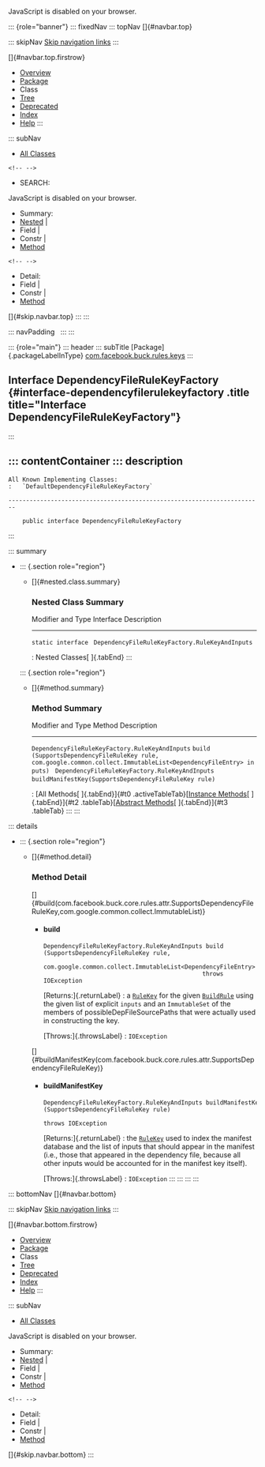 <div>

JavaScript is disabled on your browser.

</div>

::: {role="banner"}
::: fixedNav
::: topNav
[]{#navbar.top}

::: skipNav
[Skip navigation links](#skip.navbar.top "Skip navigation links")
:::

[]{#navbar.top.firstrow}

-   [Overview](../../../../../index.html)
-   [Package](package-summary.html)
-   Class
-   [Tree](package-tree.html)
-   [Deprecated](../../../../../deprecated-list.html)
-   [Index](../../../../../index-all.html)
-   [Help](../../../../../help-doc.html)
:::

::: subNav
-   [All Classes](../../../../../allclasses.html)

```{=html}
<!-- -->
```
-   SEARCH:

<div>

<div>

JavaScript is disabled on your browser.

</div>

</div>

<div>

-   Summary: 
-   [Nested](#nested.class.summary) \| 
-   Field \| 
-   Constr \| 
-   [Method](#method.summary)

```{=html}
<!-- -->
```
-   Detail: 
-   Field \| 
-   Constr \| 
-   [Method](#method.detail)

</div>

[]{#skip.navbar.top}
:::
:::

::: navPadding
 
:::
:::

::: {role="main"}
::: header
::: subTitle
[Package]{.packageLabelInType} [com.facebook.buck.rules.keys](package-summary.html)
:::

## Interface DependencyFileRuleKeyFactory {#interface-dependencyfilerulekeyfactory .title title="Interface DependencyFileRuleKeyFactory"}
:::

::: contentContainer
::: description
-   

    All Known Implementing Classes:
    :   `DefaultDependencyFileRuleKeyFactory`

    ------------------------------------------------------------------------

        public interface DependencyFileRuleKeyFactory
:::

::: summary
-   ::: {.section role="region"}
    -   []{#nested.class.summary}

        ### Nested Class Summary

          Modifier and Type     Interface                                         Description
          --------------------- ------------------------------------------------- -------------
          `static interface `   `DependencyFileRuleKeyFactory.RuleKeyAndInputs`    

          : Nested Classes[ ]{.tabEnd}
    :::

    ::: {.section role="region"}
    -   []{#method.summary}

        ### Method Summary

          Modifier and Type                                 Method                                                                                                                  Description
          ------------------------------------------------- ----------------------------------------------------------------------------------------------------------------------- -------------
          `DependencyFileRuleKeyFactory.RuleKeyAndInputs`   `build​(SupportsDependencyFileRuleKey rule,      com.google.common.collect.ImmutableList<DependencyFileEntry> inputs)`    
          `DependencyFileRuleKeyFactory.RuleKeyAndInputs`   `buildManifestKey​(SupportsDependencyFileRuleKey rule)`                                                                   

          : [All Methods[ ]{.tabEnd}]{#t0 .activeTableTab}[[Instance
          Methods](javascript:show(2);)[ ]{.tabEnd}]{#t2
          .tableTab}[[Abstract
          Methods](javascript:show(4);)[ ]{.tabEnd}]{#t3 .tableTab}
    :::
:::

::: details
-   ::: {.section role="region"}
    -   []{#method.detail}

        ### Method Detail

        []{#build(com.facebook.buck.core.rules.attr.SupportsDependencyFileRuleKey,com.google.common.collect.ImmutableList)}

        -   #### build

            ``` methodSignature
            DependencyFileRuleKeyFactory.RuleKeyAndInputs build​(SupportsDependencyFileRuleKey rule,
                                                                com.google.common.collect.ImmutableList<DependencyFileEntry> inputs)
                                                         throws IOException
            ```

            [Returns:]{.returnLabel}
            :   a
                [`RuleKey`](../../core/rulekey/RuleKey.html "class in com.facebook.buck.core.rulekey")
                for the given
                [`BuildRule`](../../core/rules/BuildRule.html "interface in com.facebook.buck.core.rules")
                using the given list of explicit `inputs` and an
                `ImmutableSet` of the members of
                possibleDepFileSourcePaths that were actually used in
                constructing the key.

            [Throws:]{.throwsLabel}
            :   `IOException`

        []{#buildManifestKey(com.facebook.buck.core.rules.attr.SupportsDependencyFileRuleKey)}

        -   #### buildManifestKey

            ``` methodSignature
            DependencyFileRuleKeyFactory.RuleKeyAndInputs buildManifestKey​(SupportsDependencyFileRuleKey rule)
                                                                    throws IOException
            ```

            [Returns:]{.returnLabel}
            :   the
                [`RuleKey`](../../core/rulekey/RuleKey.html "class in com.facebook.buck.core.rulekey")
                used to index the manifest database and the list of
                inputs that should appear in the manifest (i.e., those
                that appeared in the dependency file, because all other
                inputs would be accounted for in the manifest key
                itself).

            [Throws:]{.throwsLabel}
            :   `IOException`
    :::
:::
:::
:::

::: bottomNav
[]{#navbar.bottom}

::: skipNav
[Skip navigation links](#skip.navbar.bottom "Skip navigation links")
:::

[]{#navbar.bottom.firstrow}

-   [Overview](../../../../../index.html)
-   [Package](package-summary.html)
-   Class
-   [Tree](package-tree.html)
-   [Deprecated](../../../../../deprecated-list.html)
-   [Index](../../../../../index-all.html)
-   [Help](../../../../../help-doc.html)
:::

::: subNav
-   [All Classes](../../../../../allclasses.html)

<div>

<div>

JavaScript is disabled on your browser.

</div>

</div>

<div>

-   Summary: 
-   [Nested](#nested.class.summary) \| 
-   Field \| 
-   Constr \| 
-   [Method](#method.summary)

```{=html}
<!-- -->
```
-   Detail: 
-   Field \| 
-   Constr \| 
-   [Method](#method.detail)

</div>

[]{#skip.navbar.bottom}
:::
